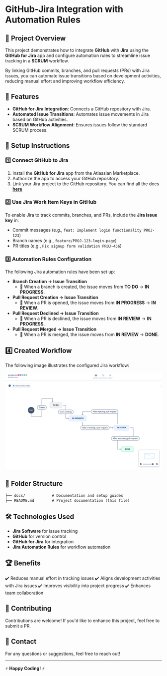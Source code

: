 # GitHub-Jira Integration with Automation Rules

## 📌 Project Overview
This project demonstrates how to integrate **GitHub** with **Jira** using the **GitHub for Jira** app and configure automation rules to streamline issue tracking in a **SCRUM** workflow.

By linking GitHub commits, branches, and pull requests (PRs) with Jira issues, you can automate issue transitions based on development activities, reducing manual effort and improving workflow efficiency.

## 🚀 Features
- **GitHub for Jira Integration**: Connects a GitHub repository with Jira.
- **Automated Issue Transitions**: Automates issue movements in Jira based on GitHub activities.
- **SCRUM Workflow Alignment**: Ensures issues follow the standard SCRUM process.

## 🔧 Setup Instructions
### 1️⃣ Connect GitHub to Jira
1. Install the **GitHub for Jira** app from the Atlassian Marketplace.
2. Authorize the app to access your GitHub repository.
3. Link your Jira project to the GitHub repository.
You can find all the docs **[here](https://support.atlassian.com/jira-cloud-administration/docs/integrate-jira-software-with-github/)**

### 2️⃣ Use Jira Work Item Keys in GitHub
To enable Jira to track commits, branches, and PRs, include the **Jira issue key** in:
- Commit messages (e.g., `feat: Implement login functionality PROJ-123`)
- Branch names (e.g., `feature/PROJ-123-login-page`)
- PR titles (e.g., `Fix signup form validation PROJ-456`)

### 3️⃣ Automation Rules Configuration
The following Jira automation rules have been set up:
- **Branch Creation → Issue Transition**
  - 📌 When a branch is created, the issue moves from **TO DO** → **IN PROGRESS**.
- **Pull Request Creation → Issue Transition**
  - 📌 When a PR is opened, the issue moves from **IN PROGRESS** → **IN REVIEW**.
- **Pull Request Declined → Issue Transition**
  - 📌 When a PR is declined, the issue moves from **IN REVIEW** → **IN PROGRESS**.
- **Pull Request Merged → Issue Transition**
  - 📌 When a PR is merged, the issue moves from **IN REVIEW** → **DONE**.

## 4️⃣ Created Workflow
The following image illustrates the configured Jira workflow:

![Jira Workflow](docs/jira-workflow.png)

## 📂 Folder Structure
```
├── docs/            # Documentation and setup guides
├── README.md        # Project documentation (this file)
```

## 🛠 Technologies Used
- **Jira Software** for issue tracking
- **GitHub** for version control
- **GitHub for Jira** for integration
- **Jira Automation Rules** for workflow automation

## 🏆 Benefits
✔️ Reduces manual effort in tracking issues
✔️ Aligns development activities with Jira issues
✔️ Improves visibility into project progress
✔️ Enhances team collaboration

## 🙌 Contributing
Contributions are welcome! If you'd like to enhance this project, feel free to submit a PR.

## 📧 Contact
For any questions or suggestions, feel free to reach out!

---
⚡ **Happy Coding!** ⚡


